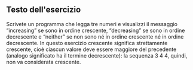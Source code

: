 ## Testo dell'esercizio


Scrivete un programma che legga tre numeri e visualizzi il messaggio “increasing” se sono in ordine crescente, “decreasing” se sono in ordine decrescente e “neither” se non sono né in ordine crescente né in ordine decrescente. In questo esercizio crescente significa strettamente crescente, cioè ciascun valore deve essere maggiore del precedente (analogo significato ha il termine decrescente): la sequenza 3 4 4, quindi, non va considerata crescente.